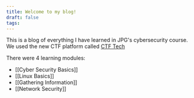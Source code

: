 ```yaml
---
title: Welcome to my blog!
draft: false
tags:
---
```

This is a blog of everything I have learned in JPG's cybersecurity course.
We used the new CTF platform called [CTF Tech](https://ctftech.io)

There were 4 learning modules:
- [[Cyber Security Basics]]
- [[Linux Basics]]
- [[Gathering Information]]
- [[Network Security]]